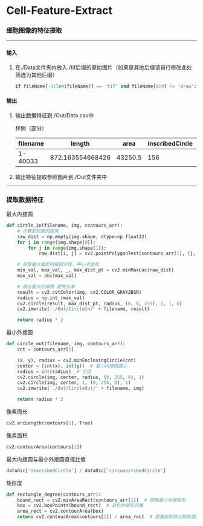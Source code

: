 # Cell-Feature-Extract

### 细胞图像的特征提取

---

#### 输入

1. 在./Data文件夹内放入./tif后缀的原始图片（如果是其他后缀请自行修改此处筛选为其他后缀）
   
   ```python
   if fileName[-3:len(fileName)] == 'tif' and fileName[0:4] != 'draw':  # 筛选需要处理的图片
   ```

#### 输出

1. 输出数据特征到./Out/Data.csv中
   
   样例（部分）
   
   | filename | length           | area    | inscribedCircle | circumscribedCircle | specificValue     | rectangleDegree  |
   | -------- | ---------------- | ------- | --------------- | ------------------- | ----------------- | ---------------- |
   | 1-40033  | 872.163554668426 | 43250.5 | 156             | 318                 | 0.490566037735849 | 0.82947889825871 |

2. 输出特征提取参照图片到./Out文件夹中

---

### 提取数据特征

最大内接圆

```python
def circle_in(filename, img, contours_arr):
    # 计算到轮廓的距离
    raw_dist = np.empty(img.shape, dtype=np.float32)
    for i in range(img.shape[0]):
        for j in range(img.shape[1]):
            raw_dist[i, j] = cv2.pointPolygonTest(contours_arr[1], (j, i), True)

    # 获取最大值即内接圆半径，中心点坐标
    min_val, max_val, _, max_dist_pt = cv2.minMaxLoc(raw_dist)
    max_val = abs(max_val)

    # 画出最大内接圆 避免出事
    result = cv2.cvtColor(img, cv2.COLOR_GRAY2BGR)
    radius = np.int_(max_val)
    cv2.circle(result, max_dist_pt, radius, (0, 0, 255), 1, 1, 0)
    cv2.imwrite('./Out/CircleIn/' + filename, result)

    return radius * 2
```

最小外接圆

```python
def circle_out(filename, img, contours_arr):
    cnt = contours_arr[1]

    (x, y), radius = cv2.minEnclosingCircle(cnt)
    center = (int(x), int(y))  # 最小内接圆圆心
    radius = int(radius)  # 半径
    cv2.circle(img, center, radius, (0, 255, 0), 1)
    cv2.circle(img, center, 1, (0, 255, 0), 1)
    cv2.imwrite('./Out/CircleOut/' + filename, img)

    return radius * 2
```

像素周长

```python
cv2.arcLength(contours[1], True)
```

像素面积

```python
cv2.contourArea(contours[1])
```

最大内接圆与最小外接圆直径比值

```python
dataDic['inscribedCircle'] / dataDic['circumscribedCircle']
```

矩形度

```python
def rectangle_degree(contours_arr):
    bound_rect = cv2.minAreaRect(contours_arr[1])  # 获取最小外接矩形
    box = cv2.boxPoints(bound_rect)  # 转化为矩形点集
    area_rect = cv2.contourArea(box)
    return cv2.contourArea(contours[1]) / area_rect  # 图像面积除以矩形面积
```
